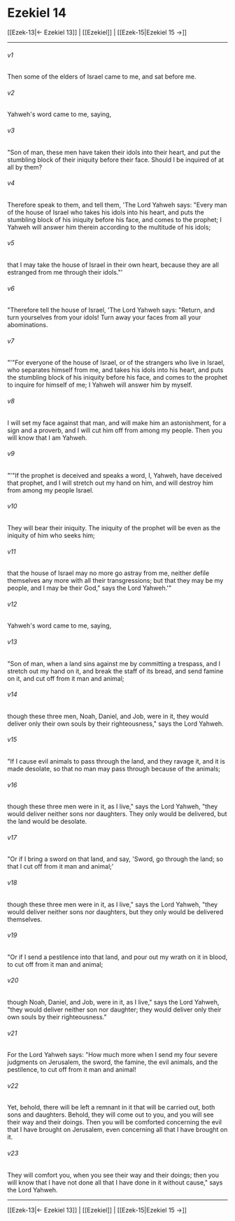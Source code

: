 # Ezekiel 14

[[Ezek-13|← Ezekiel 13]] | [[Ezekiel]] | [[Ezek-15|Ezekiel 15 →]]
***



###### v1 
Then some of the elders of Israel came to me, and sat before me. 

###### v2 
Yahweh's word came to me, saying, 

###### v3 
"Son of man, these men have taken their idols into their heart, and put the stumbling block of their iniquity before their face. Should I be inquired of at all by them? 

###### v4 
Therefore speak to them, and tell them, 'The Lord Yahweh says: "Every man of the house of Israel who takes his idols into his heart, and puts the stumbling block of his iniquity before his face, and comes to the prophet; I Yahweh will answer him therein according to the multitude of his idols; 

###### v5 
that I may take the house of Israel in their own heart, because they are all estranged from me through their idols."' 

###### v6 
"Therefore tell the house of Israel, 'The Lord Yahweh says: "Return, and turn yourselves from your idols! Turn away your faces from all your abominations. 

###### v7 
"'"For everyone of the house of Israel, or of the strangers who live in Israel, who separates himself from me, and takes his idols into his heart, and puts the stumbling block of his iniquity before his face, and comes to the prophet to inquire for himself of me; I Yahweh will answer him by myself. 

###### v8 
I will set my face against that man, and will make him an astonishment, for a sign and a proverb, and I will cut him off from among my people. Then you will know that I am Yahweh. 

###### v9 
"'"If the prophet is deceived and speaks a word, I, Yahweh, have deceived that prophet, and I will stretch out my hand on him, and will destroy him from among my people Israel. 

###### v10 
They will bear their iniquity. The iniquity of the prophet will be even as the iniquity of him who seeks him; 

###### v11 
that the house of Israel may no more go astray from me, neither defile themselves any more with all their transgressions; but that they may be my people, and I may be their God," says the Lord Yahweh.'" 

###### v12 
Yahweh's word came to me, saying, 

###### v13 
"Son of man, when a land sins against me by committing a trespass, and I stretch out my hand on it, and break the staff of its bread, and send famine on it, and cut off from it man and animal; 

###### v14 
though these three men, Noah, Daniel, and Job, were in it, they would deliver only their own souls by their righteousness," says the Lord Yahweh. 

###### v15 
"If I cause evil animals to pass through the land, and they ravage it, and it is made desolate, so that no man may pass through because of the animals; 

###### v16 
though these three men were in it, as I live," says the Lord Yahweh, "they would deliver neither sons nor daughters. They only would be delivered, but the land would be desolate. 

###### v17 
"Or if I bring a sword on that land, and say, 'Sword, go through the land; so that I cut off from it man and animal;' 

###### v18 
though these three men were in it, as I live," says the Lord Yahweh, "they would deliver neither sons nor daughters, but they only would be delivered themselves. 

###### v19 
"Or if I send a pestilence into that land, and pour out my wrath on it in blood, to cut off from it man and animal; 

###### v20 
though Noah, Daniel, and Job, were in it, as I live," says the Lord Yahweh, "they would deliver neither son nor daughter; they would deliver only their own souls by their righteousness." 

###### v21 
For the Lord Yahweh says: "How much more when I send my four severe judgments on Jerusalem, the sword, the famine, the evil animals, and the pestilence, to cut off from it man and animal! 

###### v22 
Yet, behold, there will be left a remnant in it that will be carried out, both sons and daughters. Behold, they will come out to you, and you will see their way and their doings. Then you will be comforted concerning the evil that I have brought on Jerusalem, even concerning all that I have brought on it. 

###### v23 
They will comfort you, when you see their way and their doings; then you will know that I have not done all that I have done in it without cause," says the Lord Yahweh.

***
[[Ezek-13|← Ezekiel 13]] | [[Ezekiel]] | [[Ezek-15|Ezekiel 15 →]]

